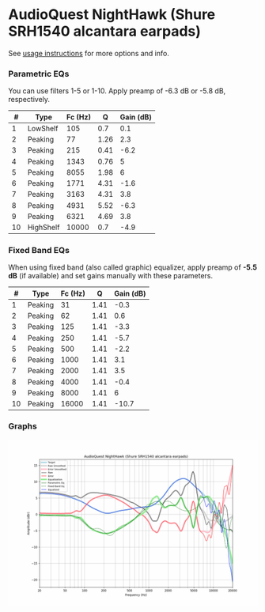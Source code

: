 # AudioQuest NightHawk (Shure SRH1540 alcantara earpads)
See [usage instructions](https://github.com/jaakkopasanen/AutoEq#usage) for more options and info.

### Parametric EQs
You can use filters 1-5 or 1-10. Apply preamp of -6.3 dB or -5.8 dB, respectively.

|   # | Type      |   Fc (Hz) |    Q |   Gain (dB) |
|-----|-----------|-----------|------|-------------|
|   1 | LowShelf  |       105 | 0.7  |         0.1 |
|   2 | Peaking   |        77 | 1.26 |         2.3 |
|   3 | Peaking   |       215 | 0.41 |        -6.2 |
|   4 | Peaking   |      1343 | 0.76 |         5   |
|   5 | Peaking   |      8055 | 1.98 |         6   |
|   6 | Peaking   |      1771 | 4.31 |        -1.6 |
|   7 | Peaking   |      3163 | 4.31 |         3.8 |
|   8 | Peaking   |      4931 | 5.52 |        -6.3 |
|   9 | Peaking   |      6321 | 4.69 |         3.8 |
|  10 | HighShelf |     10000 | 0.7  |        -4.9 |

### Fixed Band EQs
When using fixed band (also called graphic) equalizer, apply preamp of **-5.5 dB** (if available) and set gains manually with these parameters.

|   # | Type    |   Fc (Hz) |    Q |   Gain (dB) |
|-----|---------|-----------|------|-------------|
|   1 | Peaking |        31 | 1.41 |        -0.3 |
|   2 | Peaking |        62 | 1.41 |         0.6 |
|   3 | Peaking |       125 | 1.41 |        -3.3 |
|   4 | Peaking |       250 | 1.41 |        -5.7 |
|   5 | Peaking |       500 | 1.41 |        -2.2 |
|   6 | Peaking |      1000 | 1.41 |         3.1 |
|   7 | Peaking |      2000 | 1.41 |         3.5 |
|   8 | Peaking |      4000 | 1.41 |        -0.4 |
|   9 | Peaking |      8000 | 1.41 |         6   |
|  10 | Peaking |     16000 | 1.41 |       -10.7 |

### Graphs
![](./AudioQuest%20NightHawk%20(Shure%20SRH1540%20alcantara%20earpads).png)
